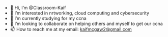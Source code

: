 - 👋 Hi, I’m @Classroom-Kaif
- 👀 I’m interested in nrtworking, cloud computing and cybersecurity
- 🌱 I’m currently studying for my ccna
- 💞️ I’m looking to collaborate on helping others and myself to get our ccna
- 📫 How to reach me at my email: kaifmcgaw2@gmail.com

<!---
Classroom-Kaif/Classroom-Kaif is a ✨ special ✨ repository because its `README.md` (this file) appears on your GitHub profile.
You can click the Preview link to take a look at your changes.
--->
